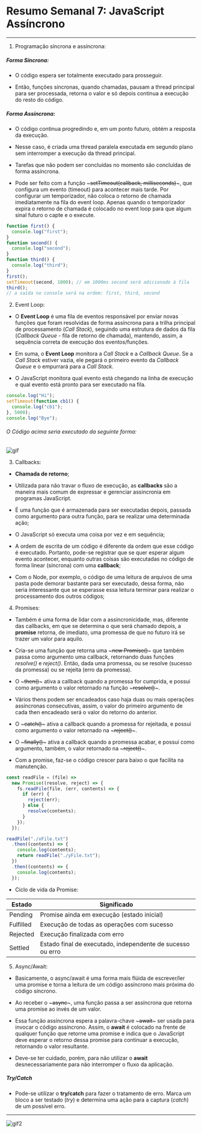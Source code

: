 # Resumo Semanal 7: JavaScript Assíncrono

---

1. Programação síncrona e assíncrona:

##### Forma Síncrona:

- O código espera ser totalmente executado para prosseguir.

- Então, funções síncronas, quando chamadas, pausam a thread principal para ser processada, retorna o valor e só depois continua a execução do resto do código.

##### Forma Assíncrona:

- O código continua progredindo e, em um ponto futuro, obtém a resposta da execução.

- Nesse caso, é criada uma thread paralela executada em segundo plano sem interromper a execução da thread principal.

- Tarefas que não podem ser concluídas no momento são concluídas de forma assíncrona.

- Pode ser feito com a função ~~~setTimeout(callback, milliseconds)~~~, que configura um evento (timeout) para acontecer mais tarde. Por configurar um temporizador, não coloca o retorno de chamada imediatamente na fila do event loop. Apenas quando o temporizador expira o retorno de chamada é colocado no event loop para que algum sinal futuro o capte e o execute.

~~~javascript
function first() {
  console.log("first");
}
function second() {
  console.log("second");
}
function third() {
  console.log("third");
}
first();
setTimeout(second, 1000); // em 1000ms second será adicionado à fila
third();
// a saída no console será na ordem: first, third, second
~~~

2. Event Loop:

- O **Event Loop** é uma fila de eventos responsável por enviar novas funções que foram resolvidas de forma assíncrona para a trilha principal de processamento (_Call Stack_), seguindo uma estrutura de dados da fila (_Callback Queue_ - fila de retorno de chamada), mantendo, assim, a sequência correta de execução dos eventos/funções.

- Em suma, o **Event Loop** monitora a _Call Stack_ e a _Callback Queue_. Se a _Call Stack_ estiver vazia, ele pegará o primeiro evento da _Callback Queue_ e o empurrará para a _Call Stack_.

- O JavaScript monitora qual evento está chegando na linha de execução e qual evento está pronto para ser executado na fila.

~~~javascript
console.log("Hi");
setTimeout(function cb1() {
  console.log("cb1");
}, 5000);
console.log("Bye");
~~~

###### O Código acima seria executado da seguinte forma:

![gif](https://miro.medium.com/max/1400/1*TozSrkk92l8ho6d8JxqF_w.gif)

3. Callbacks:

- **Chamada de retorno**;

- Utilizada para não travar o fluxo de execução, as **callbacks** são a maneira mais comum de expressar e gerenciar assincronia em programas JavaScript.

- É uma função que é armazenada para ser executadas depois, passada como argumento para outra função, para se realizar uma determinada ação;

- O JavaScript só executa uma coisa por vez e em sequência;

- A ordem de escrita de um código é diferente da ordem que esse código é executado. Portanto, pode-se registrar que se quer esperar algum evento acontecer, enquanto outras coisas são executadas no código de forma linear (síncrona) com uma **callback**;

- Com o Node, por exemplo, o código de uma leitura de arquivos de uma pasta pode demorar bastante para ser executado, dessa forma, não seria interessante que se esperasse essa leitura terminar para realizar o processamento dos outros códigos;

4. Promises:

- Também é uma forma de lidar com a assincronicidade, mas, diferente das callbacks, em que se determina o que será chamado depois, a **promise** retorna, de imediato, uma promessa de que no futuro irá se trazer um valor para aquilo.

- Cria-se uma função que retorna uma ~~~new Promise()~~~ que também passa como argumento uma callback, retornando duas funções _resolve()_ e _reject()_. Então, dada uma promessa, ou se resolve (sucesso da promessa) ou se rejeita (erro da promessa).

- O ~~~then()~~~ ativa a callback quando a promessa for cumprida, e possui como argumento o valor retornado na função ~~~resolve()~~~.

- Vários thens podem ser encadeados caso haja duas ou mais operações assíncronas consecutivas, assim, o valor do primeiro argumento de cada then encadeado será o valor do retorno do anterior.

- O ~~~catch()~~~ ativa a callback quando a promessa for rejeitada, e possui como argumento o valor retornado na ~~~reject()~~~.

- O ~~~finally()~~~ ativa a callback quando a promessa acabar, e possui como argumento, também, o valor retornado na ~~~reject()~~~.

- Com a promise, faz-se o código crescer para baixo o que facilita na manutenção.

~~~javascript
const readFile = (file) =>
  new Promise((resolve, reject) => {
    fs.readFile(file, (err, contents) => {
      if (err) {
        reject(err);
      } else {
        resolve(contents);
      }
    });
  });

readFile("./xFile.txt")
  .then((contents) => {
    console.log(contents);
    return readFile("./yFile.txt");
  })
  .then((contents) => {
    console.log(contents);
  });
~~~

- Ciclo de vida da Promise:

| Estado    | Significado                                                |
| --------- | ---------------------------------------------------------- |
| Pending   | Promise ainda em execução (estado inicial)                 |
| Fulfilled | Execução de todas as operações com sucesso                 |
| Rejected  | Execução finalizada com erro                               |
| Settled   | Estado final de executado, independente de sucesso ou erro |

5. Async/Await:

- Basicamente, o async/await é uma forma mais flúida de escrever/ler uma promise e torna a leitura de um código assíncrono mais próxima do código síncrono.

- Ao receber o ~~~async~~~, uma função passa a ser assíncrona que retorna uma promise ao invés de um valor.

- Essa função assíncrona espera a palavra-chave ~~~await~~~ ser usada para invocar o código assíncrono. Assim, o **await** é colocado na frente de qualquer função que retorne uma promise e indica que o JavaScript deve esperar o retorno dessa promise para continuar a execução, retornando o valor resultante.

- Deve-se ter cuidado, porém, para não utilizar o **await** desnecessariamente para não interromper o fluxo da aplicação.

##### Try/Catch

- Pode-se utilizar o **try/catch** para fazer o tratamento de erro. Marca um bloco a ser testado (_try_) e determina uma ação para a captura (_catch_) de um possível erro.

--- 

![gif2](https://extra.globo.com/img/4ad/2017/5/22/8/nazare.gif)